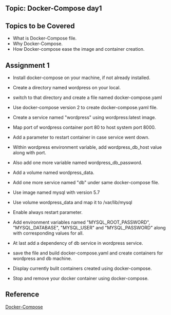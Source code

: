 ## Topic: Docker-Compose day1

Topics to be Covered
------------------------
* What is Docker-Compose file.
* Why Docker-Compose.
* How Docker-compose ease the image and container creation.

Assignment 1
-------------------
* Install docker-compose on your machine, if not already installed.
* Create a directory named wordpress on your local.
* switch to that directory and create a file named docker-compose.yaml
* Use docker-compose version 2 to create docker-compose.yaml file.
* Create a service named "wordpress" using wordpress:latest image.
* Map port of wordpress container port 80 to host system port 8000.
* Add a parameter to restart container in case service went down.
* Within wordpress environment variable, add wordpress_db_host value along with port.
* Also add one more variable named wordpress_db_password.
* Add a volume named wordpress_data.

* Add one more service named "db" under same docker-compose file.
* Use image named mysql with version 5.7
* Use volume wordpress_data and map it to /var/lib/mysql
* Enable always restart parameter.
* Add environment variables named "MYSQL_ROOT_PASSWORD", "MYSQL_DATABASE", "MYSQL_USER" and "MYSQL_PASSWORD" along with corresponding values for all.

* At last add a dependency of db service in wordpress service.
* save the file and build docker-compose.yaml and create containers for wordpress and db machine.
* Display currently bulit containers created using docker-compose.
* Stop and remove your docker container using docker-compose.


Reference
-----------------
[Docker-Compose](https://docs.docker.com/compose/overview/)
